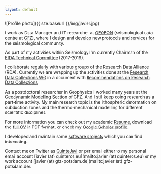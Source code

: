 ```yaml
---
layout: default
---
```


![Profile photo]({{ site.baseurl }}/img/javier.jpg)

I work as Data Manager and IT researcher at
[GEOFON](http://geofon.gfz-potsdam.de) (seismological data centre at
[GFZ](http://www.gfz-potsdam.de)), where I design and develop new protocols
and services for the seismological community.

As part of my activities within Seismology I'm currently Chairman of the
[EIDA Technical Committee](ETC) (2017-2019).

I collaborate regularly with various groups of the Research Data Alliance (RDA).
Currently we are wrapping up the activities done at the [Research Data Collections WG](RDA-DCWG) in a document
with [Recommendations on Research Data Collections](DCWG-Recommend)

As a postdoctoral researcher in Geophysics I worked many years at the
[Geodynamic Modelling Section](Sec2.5) of GFZ. And I still keep doing research
as a part-time activity. My main research topic is the lithospheric deformation
on subduction zones and the thermo-mechanical modelling for different scientific
disciplines.

For more information you can check out my academic [Resume](/2-resume.html),
download the [full CV](/static/Quinteros-CV.pdf) in PDF format, or check my
[Google Scholar profile](Scholar-JQ).

I developed and maintain some [software projects](/4-software.html) which you can
find interesting.

Contact me on Twitter as [QuinteJavi](http://twitter.com/QuinteJavi) or per
email either to my personal email account [javier (at)
quinteros.eu](mailto:javier (at) quinteros.eu) or my work account [javier (at)
gfz-potsdam.de](mailto:javier (at) gfz-potsdam.de).

[ETC]:            http://www.orfeus-eu.org/data/eida/structure/
[RDA-DCWG]:       https://www.rd-alliance.org/groups/research-data-collections-wg.html
[DCWG-Recommend]:   https://www.rd-alliance.org/group/research-data-collections-wg/outcomes/rda-research-data-collections-wg-recommendations
[Sec2.5]:         http://www.gfz-potsdam.de/en/section/geodynamic-modeling/
[Scholar-JQ]:     https://scholar.google.com/citations?user=8o4y6EKnIh0C&hl=es
